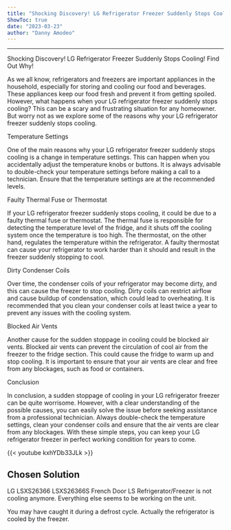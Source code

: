 ```yaml
---
title: "Shocking Discovery! LG Refrigerator Freezer Suddenly Stops Cooling! Find Out Why!"
ShowToc: true 
date: "2023-03-23"
author: "Danny Amodeo"
---
```

*****
Shocking Discovery! LG Refrigerator Freezer Suddenly Stops Cooling! Find Out Why!

As we all know, refrigerators and freezers are important appliances in the household, especially for storing and cooling our food and beverages. These appliances keep our food fresh and prevent it from getting spoiled. However, what happens when your LG refrigerator freezer suddenly stops cooling? This can be a scary and frustrating situation for any homeowner. But worry not as we explore some of the reasons why your LG refrigerator freezer suddenly stops cooling.

Temperature Settings

One of the main reasons why your LG refrigerator freezer suddenly stops cooling is a change in temperature settings. This can happen when you accidentally adjust the temperature knobs or buttons. It is always advisable to double-check your temperature settings before making a call to a technician. Ensure that the temperature settings are at the recommended levels.

Faulty Thermal Fuse or Thermostat

If your LG refrigerator freezer suddenly stops cooling, it could be due to a faulty thermal fuse or thermostat. The thermal fuse is responsible for detecting the temperature level of the fridge, and it shuts off the cooling system once the temperature is too high. The thermostat, on the other hand, regulates the temperature within the refrigerator. A faulty thermostat can cause your refrigerator to work harder than it should and result in the freezer suddenly stopping to cool.

Dirty Condenser Coils

Over time, the condenser coils of your refrigerator may become dirty, and this can cause the freezer to stop cooling. Dirty coils can restrict airflow and cause buildup of condensation, which could lead to overheating. It is recommended that you clean your condenser coils at least twice a year to prevent any issues with the cooling system.

Blocked Air Vents

Another cause for the sudden stoppage in cooling could be blocked air vents. Blocked air vents can prevent the circulation of cool air from the freezer to the fridge section. This could cause the fridge to warm up and stop cooling. It is important to ensure that your air vents are clear and free from any blockages, such as food or containers.

Conclusion

In conclusion, a sudden stoppage of cooling in your LG refrigerator freezer can be quite worrisome. However, with a clear understanding of the possible causes, you can easily solve the issue before seeking assistance from a professional technician. Always double-check the temperature settings, clean your condenser coils and ensure that the air vents are clear from any blockages. With these simple steps, you can keep your LG refrigerator freezer in perfect working condition for years to come.

{{< youtube kxhYDb33JLk >}} 



## Chosen Solution
 LG  LSXS26366
LSXS26366S  French Door LS Refrigerator/Freezer is not cooling anymore.  Everything else seems to be working on the unit.

 You may have caught it during a defrost cycle.  Actually the refrigerator is cooled by the freezer.




